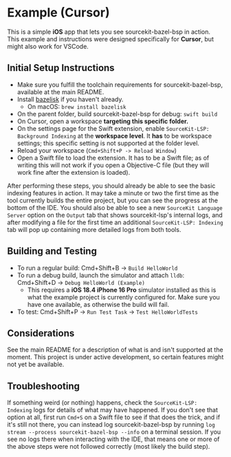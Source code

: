 # Example (Cursor)

This is a simple **iOS** app that lets you see sourcekit-bazel-bsp in action. This example and instructions were designed specifically for **Cursor**, but might also work for VSCode.

## Initial Setup Instructions

- Make sure you fulfill the toolchain requirements for sourcekit-bazel-bsp, available at the main README.
- Install [bazelisk](https://github.com/bazelbuild/bazelisk) if you haven't already.
  - On macOS: `brew install bazelisk`
- On the parent folder, build sourcekit-bazel-bsp for debug: `swift build`
- On Cursor, open a workspace **targeting this specific folder.**
- On the settings page for the Swift extension, enable `SourceKit-LSP: Background Indexing` at the **workspace level**. It **has** to be workspace settings; this specific setting is not supported at the folder level.
- Reload your workspace (`Cmd+Shift+P -> Reload Window`)
- Open a Swift file to load the extension. It has to be a Swift file; as of writing this will not work if you open a Objective-C file (but they will work fine after the extension is loaded).

After performing these steps, you should already be able to see the basic indexing features in action. It may take a minute or two the first time as the tool currently builds the entire project, but you can see the progress at the bottom of the IDE. You should also be able to see a new `SourceKit Language Server` option on the `Output` tab that shows sourcekit-lsp's internal logs, and after modifying a file for the first time an additional `SourceKit-LSP: Indexing` tab will pop up containing more detailed logs from both tools.

## Building and Testing

- To run a regular build: Cmd+Shift+B -> `Build HelloWorld`
- To run a debug build, launch the simulator and attach `lldb`: Cmd+Shift+D -> `Debug HelloWorld (Example)`
  - This requires a **iOS 18.4 iPhone 16 Pro** simulator installed as this is what the example project is currently configured for. Make sure you have one available, as otherwise the build will fail.
- To test: Cmd+Shift+P -> `Run Test Task` -> `Test HelloWorldTests`

## Considerations

See the main README for a description of what is and isn't supported at the moment. This project is under active development, so certain features might not yet be available.

## Troubleshooting

If something weird (or nothing) happens, check the `SourceKit-LSP: Indexing` logs for details of what may have happened. If you don't see that option at all, first run `Cmd+S`  on a Swift file to see if that does the trick, and if it's still not there, you can instead log sourcekit-bazel-bsp by running `log stream --process sourcekit-bazel-bsp --info` on a terminal session. If you see no logs there when interacting with the IDE, that means one or more of the above steps were not followed correctly (most likely the build step).
